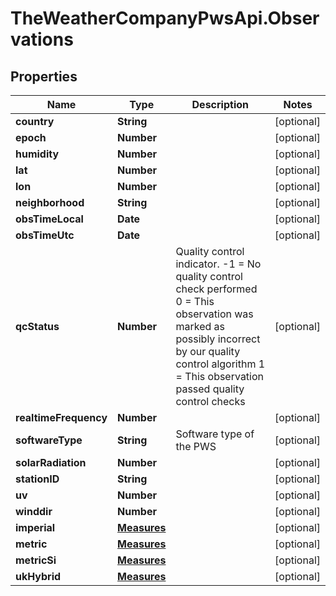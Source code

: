 # TheWeatherCompanyPwsApi.Observations

## Properties
Name | Type | Description | Notes
------------ | ------------- | ------------- | -------------
**country** | **String** |  | [optional] 
**epoch** | **Number** |  | [optional] 
**humidity** | **Number** |  | [optional] 
**lat** | **Number** |  | [optional] 
**lon** | **Number** |  | [optional] 
**neighborhood** | **String** |  | [optional] 
**obsTimeLocal** | **Date** |  | [optional] 
**obsTimeUtc** | **Date** |  | [optional] 
**qcStatus** | **Number** | Quality control indicator. -1 = No quality control check performed 0 = This observation was marked as possibly incorrect by our quality control algorithm 1 = This observation passed quality control checks | [optional] 
**realtimeFrequency** | **Number** |  | [optional] 
**softwareType** | **String** | Software type of the PWS | [optional] 
**solarRadiation** | **Number** |  | [optional] 
**stationID** | **String** |  | [optional] 
**uv** | **Number** |  | [optional] 
**winddir** | **Number** |  | [optional] 
**imperial** | [**Measures**](Measures.md) |  | [optional] 
**metric** | [**Measures**](Measures.md) |  | [optional] 
**metricSi** | [**Measures**](Measures.md) |  | [optional] 
**ukHybrid** | [**Measures**](Measures.md) |  | [optional] 



